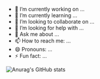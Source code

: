 - 🔭 I’m currently working on ...
- 🌱 I’m currently learning ...
- 👯 I’m looking to collaborate on ...
- 🤔 I’m looking for help with ...
- 💬 Ask me about ...
- 📫 How to reach me: ...
- 😄 Pronouns: ...
- ⚡ Fun fact: ... 

![Anurag's GitHub stats](https://github-readme-stats.vercel.app/api?username=사용자ID&show_icons=true&theme=radical)
